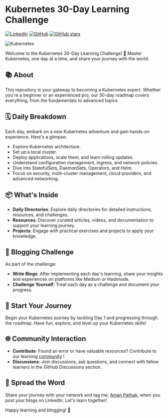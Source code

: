 # Kubernetes 30-Day Learning Challenge
[![LinkedIn](https://img.shields.io/badge/Connect%20with%20me%20on-LinkedIn-blue.svg)](https://www.linkedin.com/in/aman-devops/)
[![GitHub](https://img.shields.io/github/stars/AmanPathak-DevOps.svg?style=social)](https://github.com/AmanPathak-DevOps)
[![GitHub stars](https://img.shields.io/github/stars/AmanPathak-DevOps/30DaysOfKubernetes)](https://github.com/AmanPathak-DevOps/30DaysOfKubernetes/stargazers)

![Kubernetes](https://www.logo.wine/a/logo/Kubernetes/Kubernetes-Logo.wine.svg)

Welcome to the Kubernetes 30-Day Learning Challenge! 🚀 Master Kubernetes, one day at a time, and share your journey with the world.

## 📚 About

This repository is your gateway to becoming a Kubernetes expert. Whether you're a beginner or an experienced pro, our 30-day roadmap covers everything, from the fundamentals to advanced topics.

## 🗓️ Daily Breakdown

Each day, embark on a new Kubernetes adventure and gain hands-on experience. Here's a glimpse:

- Explore Kubernetes architecture.
- Set up a local cluster.
- Deploy applications, scale them, and learn rolling updates.
- Understand configuration management, ingress, and network policies.
- Dive into StatefulSets, DaemonSets, Operators, and Helm.
- Focus on security, multi-cluster management, cloud providers, and advanced networking.

## 📦 What's Inside

- **Daily Directories**: Explore daily directories for detailed instructions, resources, and challenges.
- **Resources**: Discover curated articles, videos, and documentation to support your learning journey.
- **Projects**: Engage with practical exercises and projects to apply your knowledge.

## 📝 Blogging Challenge

As part of the challenge:
- **Write Blogs**: After implementing each day's learning, share your insights and experiences on platforms like Medium or Hashnode.
- **Challenge Yourself**: Treat each day as a challenge and document your progress.

## 🚗 Start Your Journey

Begin your Kubernetes journey by tackling Day 1 and progressing through the roadmap. Have fun, explore, and level up your Kubernetes skills!

## 🌐 Community Interaction

- **Contribute**: Found an error or have valuable resources? Contribute to our learning [community](https://chat.whatsapp.com/Fq8L5rq9TyX2Muq3PtEPa5) !
- **Discussions**: Join discussions, ask questions, and connect with fellow learners in the GitHub Discussions section.

## 📢 Spread the Word

Share your journey with your network and tag me, [Aman Pathak](https://linkedin.com/in/amanpathak-devops), when you post your blogs on LinkedIn. Let's learn together!


Happy learning and blogging! 🌟
